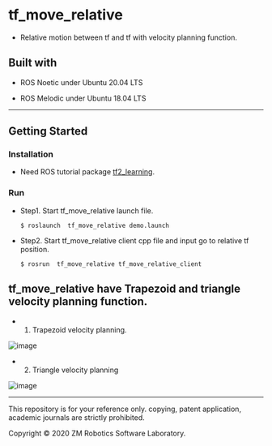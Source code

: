 # tf_move_relative
- Relative motion between tf and tf with velocity planning function.

## Built with

- ROS Noetic under Ubuntu 20.04 LTS

- ROS Melodic under Ubuntu 18.04 LTS

------

## Getting Started

### Installation

- Need ROS tutorial package [tf2_learning](http://wiki.ros.org/tf2/Tutorials).

### Run

- Step1. Start tf_move_relative launch file.

  ``` $ roslaunch  tf_move_relative demo.launch ```

- Step2. Start tf_move_relative client cpp file and input go to relative tf position.

  ``` $ rosrun  tf_move_relative tf_move_relative_client ```

## tf_move_relative have Trapezoid and triangle velocity planning function.

- 1. Trapezoid velocity planning.

![image](https://github.com/qaz9517532846/tf_move_relative/blob/main/image/Trapezoid_vel_planning.png)

- 2. Triangle velocity planning

![image](https://github.com/qaz9517532846/tf_move_relative/blob/main/image/triangle_vel_planning.png)

------

This repository is for your reference only. copying, patent application, academic journals are strictly prohibited.

Copyright © 2020 ZM Robotics Software Laboratory.
